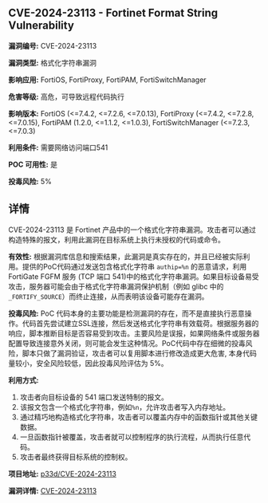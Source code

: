 ## CVE-2024-23113 - Fortinet Format String Vulnerability

**漏洞编号:** CVE-2024-23113

**漏洞类型:** 格式化字符串漏洞

**影响应用:** FortiOS, FortiProxy, FortiPAM, FortiSwitchManager

**危害等级:** 高危，可导致远程代码执行

**影响版本:** FortiOS (<=7.4.2, <=7.2.6, <=7.0.13), FortiProxy (<=7.4.2, <=7.2.8, <=7.0.15), FortiPAM (1.2.0, <=1.1.2, <=1.0.3), FortiSwitchManager (<=7.2.3, <=7.0.3)

**利用条件:** 需要网络访问端口541

**POC 可用性:** 是

**投毒风险:** 5%

## 详情

CVE-2024-23113 是 Fortinet 产品中的一个格式化字符串漏洞。攻击者可以通过构造特殊的报文，利用此漏洞在目标系统上执行未授权的代码或命令。

**有效性:**
根据漏洞库信息和搜索结果，此漏洞是真实存在的，并且已经被实际利用。提供的PoC代码通过发送包含格式化字符串 `authip=%n` 的恶意请求，利用 FortiGate FGFM 服务 (TCP 端口 541)中的格式化字符串漏洞。如果目标设备易受攻击，服务器可能会由于格式化字符串漏洞保护机制（例如 glibc 中的 `_FORTIFY_SOURCE`）而终止连接，从而表明该设备可能存在漏洞。

**投毒风险:**
PoC 代码本身的主要功能是检测漏洞的存在，而不是直接执行恶意操作。代码首先尝试建立SSL连接，然后发送格式化字符串有效载荷。根据服务器的响应，脚本推断目标是否容易受到攻击。主要风险是误报，如果网络条件或服务器配置导致连接意外关闭，则可能会发生这种情况。PoC代码中存在细微的投毒风险，脚本只做了漏洞验证，攻击者可以复用脚本进行修改造成更大危害, 本身代码量较小，安全风险较低，因此投毒风险评估为 5%。

**利用方式:**
1.  攻击者向目标设备的 541 端口发送特制的报文。
2.  该报文包含一个格式化字符串，例如`%n`，允许攻击者写入内存地址。
3.  通过精巧地构造格式化字符串，攻击者可以覆盖内存中的函数指针或其他关键数据。
4.  一旦函数指针被覆盖，攻击者就可以控制程序的执行流程，从而执行任意代码。
5.  攻击者最终获得目标系统的控制权。

**项目地址:** [p33d/CVE-2024-23113](https://github.com/p33d/CVE-2024-23113)

**漏洞详情:** [CVE-2024-23113](https://nvd.nist.gov/vuln/detail/CVE-2024-23113)